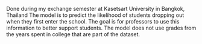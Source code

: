Done during my exchange semester at Kasetsart University in Bangkok, Thailand The model is to predict the likelihood of students dropping out when they first enter the school. The goal is for professors to use this information to better support students. The model does not use grades from the years spent in college that are part of the dataset.
